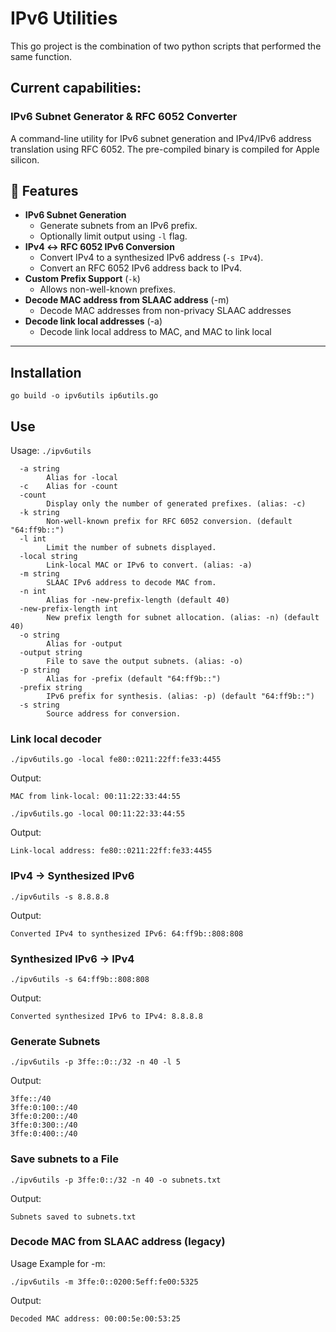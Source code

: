 # IPv6 Utilities
This go project is the combination of two python scripts that performed the same function.

## Current capabilities: 
### IPv6 Subnet Generator & RFC 6052 Converter

A command-line utility for IPv6 subnet generation and IPv4/IPv6 address translation using RFC 6052.
The pre-compiled binary is compiled for Apple silicon.

## 🚀 Features
- **IPv6 Subnet Generation**  
  - Generate subnets from an IPv6 prefix.  
  - Optionally limit output using `-l` flag.
- **IPv4 ↔ RFC 6052 IPv6 Conversion**  
  - Convert IPv4 to a synthesized IPv6 address (`-s IPv4`).  
  - Convert an RFC 6052 IPv6 address back to IPv4.  
- **Custom Prefix Support** (`-k`)  
  - Allows non-well-known prefixes.
- **Decode MAC address from SLAAC address** (-m)
  - Decode MAC addresses from non-privacy SLAAC addresses
- **Decode link local addresses** (-a)
  - Decode link local address to MAC, and MAC to link local
---

## Installation

`go build -o ipv6utils ip6utils.go`

## Use

Usage:
`./ipv6utils`
```
  -a string
        Alias for -local
  -c    Alias for -count
  -count
        Display only the number of generated prefixes. (alias: -c)
  -k string
        Non-well-known prefix for RFC 6052 conversion. (default "64:ff9b::")
  -l int
        Limit the number of subnets displayed.
  -local string
        Link-local MAC or IPv6 to convert. (alias: -a)
  -m string
        SLAAC IPv6 address to decode MAC from.
  -n int
        Alias for -new-prefix-length (default 40)
  -new-prefix-length int
        New prefix length for subnet allocation. (alias: -n) (default 40)
  -o string
        Alias for -output
  -output string
        File to save the output subnets. (alias: -o)
  -p string
        Alias for -prefix (default "64:ff9b::")
  -prefix string
        IPv6 prefix for synthesis. (alias: -p) (default "64:ff9b::")
  -s string
        Source address for conversion.
```

### Link local decoder

`./ipv6utils.go -local fe80::0211:22ff:fe33:4455`

Output: 

`MAC from link-local: 00:11:22:33:44:55`

`./ipv6utils.go -local 00:11:22:33:44:55`

Output: 

`Link-local address: fe80::0211:22ff:fe33:4455`

### IPv4 → Synthesized IPv6

`./ipv6utils -s 8.8.8.8`

Output: 

`Converted IPv4 to synthesized IPv6: 64:ff9b::808:808`

### Synthesized IPv6 → IPv4

`./ipv6utils -s 64:ff9b::808:808`

Output:

`Converted synthesized IPv6 to IPv4: 8.8.8.8`

### Generate Subnets

`./ipv6utils -p 3ffe::0::/32 -n 40 -l 5`

Output:

```
3ffe::/40
3ffe:0:100::/40
3ffe:0:200::/40
3ffe:0:300::/40
3ffe:0:400::/40
```

### Save subnets to a File

`./ipv6utils -p 3ffe:0::/32 -n 40 -o subnets.txt`

Output: 

`Subnets saved to subnets.txt`

### Decode MAC from SLAAC address (legacy)

Usage Example for -m:

`./ipv6utils -m 3ffe:0::0200:5eff:fe00:5325`

Output: 

`Decoded MAC address: 00:00:5e:00:53:25`

